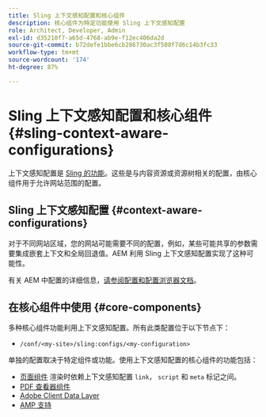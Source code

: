 ```yaml
---
title: Sling 上下文感知配置和核心组件
description: 核心组件为特定功能使用 Sling 上下文感知配置
role: Architect, Developer, Admin
exl-id: d35210f7-a65d-4768-ab9e-f12ec406da2d
source-git-commit: b72defe1bbe6cb286730ac3f508f7d6c14b3fc33
workflow-type: tm+mt
source-wordcount: '174'
ht-degree: 87%

---
```


# Sling 上下文感知配置和核心组件 {#sling-context-aware-configurations}

上下文感知配置是 [Sling 的功能](https://sling.apache.org/documentation/bundles/context-aware-configuration/context-aware-configuration.html)。这些是与内容资源或资源树相关的配置，由核心组件用于允许网站范围的配置。

## Sling 上下文感知配置 {#context-aware-configurations}

对于不同网站区域，您的网站可能需要不同的配置，例如，某些可能共享的参数需要集成嵌套上下文和全局回退值。AEM 利用 Sling 上下文感知配置实现了这种可能性。

有关 AEM 中配置的详细信息，[请参阅配置和配置浏览器文档](https://experienceleague.adobe.com/docs/experience-manager-cloud-service/implementing/developing/configurations.html)。

## 在核心组件中使用 {#core-components}

多种核心组件功能利用上下文感知配置。所有此类配置位于以下节点下：

* `/conf/<my-site>/sling:configs/<my-configuration>`

单独的配置取决于特定组件或功能。使用上下文感知配置的核心组件的功能包括：

* [页面组件](https://github.com/adobe/aem-core-wcm-components/tree/main/content/src/content/jcr_root/apps/core/wcm/components/page/v3/page#loading-of-context-aware-cssjs) 渲染时依赖上下文感知配置 `link`， `script` 和 `meta` 标记之间。
* [PDF 查看器组件](https://github.com/adobe/aem-core-wcm-components/tree/master/content/src/content/jcr_root/apps/core/wcm/components/pdfviewer/v1/pdfviewer#context-aware-config)
* [Adobe Client Data Layer](/help/developing/data-layer/overview.md#installation-activation)
* [AMP 支持](https://github.com/adobe/aem-core-wcm-components/tree/master/extensions/amp)

